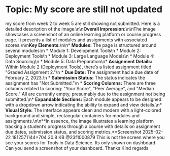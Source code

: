 # Topic: My score are still not updated

my score from week 2 to week 5 are still showing not submitted.
Here is a detailed description of the image:\n\n**Overall Impression:**\n\nThe image showcases a screenshot of an online learning platform or course progress page. It presents a list of modules and assignments with associated scores.\n\n**Key Elements:**\n\n* **Modules:** The page is structured around several modules:\n * Module 1: Development Tools\n * Module 2: Deployment Tools\n * Module 3: Large Language Models\n * Module 4: Data Sourcing\n * Module 5: Data Preparation\n* **Assignment Details:** Within Module 2 (Deployment Tools), there’s a listed assignment titled "Graded Assignment 2."\n * **Due Date:** The assignment had a due date of February 2, 2023.\n * **Submission Status:** The status indicates the assignment has "Not Submitted."\n * **Scoring Columns:** There are three columns related to scoring: "Your Score", "Peer Average", and "Median Score." All are currently empty, presumably due to the assignment not being submitted.\n* **Expandable Sections:** Each module appears to be designed with a dropdown arrow indicating the ability to expand and view details.\n* **Visual Style:** The interface appears clean and modern with a light-colored background and simple, rectangular containers for modules and assignments.\n\n**In essence, the image illustrates a learning platform tracking a student’s progress through a course with details on assignment due dates, submission status, and scoring metrics.**Screenshot 2025-02-22 1812571144×704 30.8 KB
@23f1000879 This is not the screen where you see your scores for Tools in Data Science. Its only shown on dashboard. Can you send a screenshot of your dashboard. Thanks
Kind regards